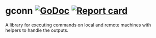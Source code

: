 # gconn [![GoDoc](https://godoc.org/github.com/gfrey/gconn?status.svg)](http://godoc.org/github.com/gfrey/gconn) [![Report card](https://goreportcard.com/badge/github.com/gfrey/gconn)](https://goreportcard.com/report/github.com/gfrey/gconn)

A library for executing commands on local and remote machines with helpers to
handle the outputs.


